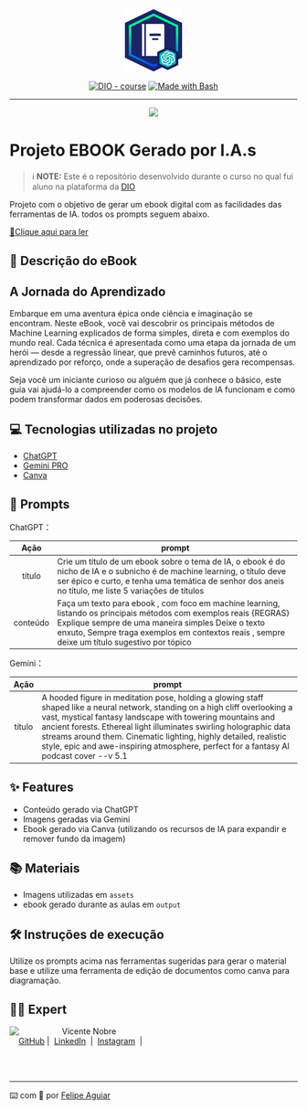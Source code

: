 <p align="center">
    <img width="100" src=".github/assets/banner.png">
</p>


<p align="center">
<a href="https://dio.me/"><img src="https://img.shields.io/badge/DIO-Course-28DA77?logo=youtube" alt="DIO - course"></a>
<a href="https://www.gnu.org/software/bash/" title="Go to Bash homepage"><img src="https://img.shields.io/badge/Prompt-Project-blue?logo=gnu-bash&amp;logoColor=white" alt="Made with Bash"></a></p>

-------


<p align="center">
<img 
    src="./assets/cover.png"
    width="400"  
/>
</p>

# Projeto EBOOK Gerado por I.A.s


 > ℹ️ **NOTE:** Este é o repositório desenvolvido durante o curso no qual fui aluno na plataforma da [DIO](https://dio.me)

Projeto com o objetivo de gerar um ebook digital com as facilidades das ferramentas de IA. todos os prompts
seguem abaixo.

<a href="https://github.com/VctNobre/prompts-recipe-to-create-a-ebook/blob/main/output/EBOOK%20-%20A%20jornada%20do%20Aprendizado%20.pdf" title="View PDF now"> 📕Clique aqui para ler</a>


## 📘 Descrição do eBook

## A Jornada do Aprendizado

Embarque em uma aventura épica onde ciência e imaginação se encontram.
Neste eBook, você vai descobrir os principais métodos de Machine Learning explicados de forma simples, direta e com exemplos do mundo real. Cada técnica é apresentada como uma etapa da jornada de um herói — desde a regressão linear, que prevê caminhos futuros, até o aprendizado por reforço, onde a superação de desafios gera recompensas.

Seja você um iniciante curioso ou alguém que já conhece o básico, este guia vai ajudá-lo a compreender como os modelos de IA funcionam e como podem transformar dados em poderosas decisões.

## 💻 Tecnologias utilizadas no projeto

- [ChatGPT](https://chat.openai.com/) 
- [Gemini PRO](https://gemini.google.com)
- [Canva](https://canva.com)

## 🧠 Prompts


ChatGPT：

|   Ação   | prompt                                                                                                                                                                                                                                                                         |
| :------: | ------------------------------------------------------------------------------------------------------------------------------------------------------------------------------------------------------------------------------------------------------------------------------ |
|  título  | Crie um título de um ebook sobre o tema de IA, o ebook é do nicho de IA e o subnicho é de machine learning, o título deve ser épico e curto, e tenha uma temática de senhor dos aneis no título, me liste 5 variações de títulos                                                       |
| conteúdo | Faça um texto para ebook , com foco em machine learning, listando os principais métodos com exemplos reais {REGRAS} Explique sempre de uma maneira simples Deixe o texto enxuto, Sempre traga exemplos em contextos reais , sempre deixe um título sugestivo por tópico

Gemini：

|  Ação  | prompt                                                                                 |
| :----: | -------------------------------------------------------------------------------------- |
| título | A hooded figure in meditation pose, holding a glowing staff shaped like a neural network, standing on a high cliff overlooking a vast, mystical fantasy landscape with towering mountains and ancient forests. Ethereal light illuminates swirling holographic data streams around them. Cinematic lighting, highly detailed, realistic style, epic and awe-inspiring atmosphere, perfect for a fantasy AI podcast cover --v 5.1

## ✨ Features

- Conteúdo gerado via ChatGPT
- Imagens geradas via Gemini
- Ebook gerado via Canva (utilizando os recursos de IA para expandir e remover fundo da imagem)

## 📚 Materiais

- Imagens utilizadas em `assets`
- ebook gerado durante as aulas em `output`


## 🛠️ Instruções de execução

Utilize os prompts acima nas ferramentas sugeridas para gerar o material base e utilize uma ferramenta de edição de documentos como canva para diagramação.

## 👨‍💻 Expert

<p>
    <img 
      align=left 
      margin=10 
      width=80 
      src="https://avatars.githubusercontent.com/u/37452836?v=4"
    />
    <p>&nbsp&nbsp&nbspVicente Nobre<br>
    &nbsp&nbsp&nbsp
    <a href="https://github.com/VctNobre">
    GitHub</a>&nbsp;|&nbsp;
    <a href="www.linkedin.com/in/vicente-nobre-94a777222">LinkedIn</a>
&nbsp;|&nbsp;
    <a href="https://www.instagram.com/vicent.nbr/">
    Instagram</a>
&nbsp;|&nbsp;</p>
</p>
<br/><br/>
<p>

---

⌨️ com 💜 por [Felipe Aguiar](https://github.com/VctNobre)
